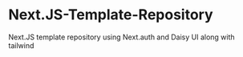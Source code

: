 # Next.JS-Template-Repository
Next.JS template repository using Next.auth and Daisy UI along with tailwind
